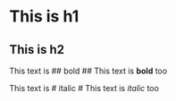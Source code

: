 # This is h1 #

## This is h2 ##

This text is ## bold ##
This text is __bold__ too

This text is # italic #
This text is _italic_ too


